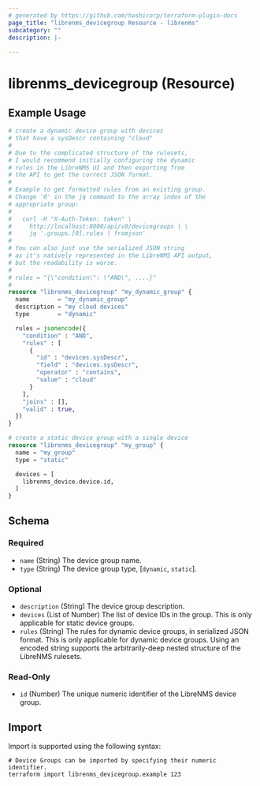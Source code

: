 ```yaml
---
# generated by https://github.com/hashicorp/terraform-plugin-docs
page_title: "librenms_devicegroup Resource - librenms"
subcategory: ""
description: |-
  
---
```


# librenms_devicegroup (Resource)



## Example Usage

```terraform
# create a dynamic device group with devices
# that have a sysDescr containing "cloud"
#
# Due to the complicated structure of the rulesets,
# I would recommend initially configuring the dynamic
# rules in the LibreNMS UI and then exporting from
# the API to get the correct JSON format.
#
# Example to get formatted rules from an existing group.
# Change '0' in the jq command to the array index of the
# appropriate group:
#
#   curl -H "X-Auth-Token: token" \
#     http://localhost:8000/api/v0/devicegroups | \
#     jq '.groups.[0].rules | fromjson'
#
# You can also just use the serialized JSON string
# as it's natively represented in the LibreNMS API output,
# but the readability is worse.
#
# rules = "{\"condition\": \"AND\", ....}"
#
resource "librenms_devicegroup" "my_dynamic_group" {
  name        = "my_dynamic_group"
  description = "my cloud devices"
  type        = "dynamic"

  rules = jsonencode({
    "condition" : "AND",
    "rules" : [
      {
        "id" : "devices.sysDescr",
        "field" : "devices.sysDescr",
        "operator" : "contains",
        "value" : "cloud"
      }
    ],
    "joins" : [],
    "valid" : true,
  })
}

# create a static device group with a single device
resource "librenms_devicegroup" "my_group" {
  name = "my_group"
  type = "static"

  devices = [
    librenms_device.device.id,
  ]
}
```

<!-- schema generated by tfplugindocs -->
## Schema

### Required

- `name` (String) The device group name.
- `type` (String) The device group type, [`dynamic`, `static`].

### Optional

- `description` (String) The device group description.
- `devices` (List of Number) The list of device IDs in the group. This is only applicable for static device groups.
- `rules` (String) The rules for dynamic device groups, in serialized JSON format. This is only applicable for dynamic device groups. Using an encoded string supports the arbitrarily-deep nested structure of the LibreNMS rulesets.

### Read-Only

- `id` (Number) The unique numeric identifier of the LibreNMS device group.

## Import

Import is supported using the following syntax:

```shell
# Device Groups can be imported by specifying their numeric identifier.
terraform import librenms_devicegroup.example 123
```
